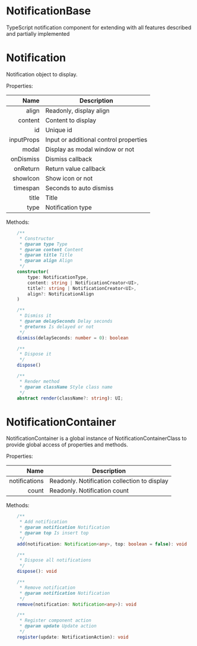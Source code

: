 # NotificationBase
TypeScript notification component for extending with all features described and partially implemented

# Notification
Notification object to display.

Properties:

|Name|Description|
|---:|---|
|align|Readonly, display align|
|content|Content to display|
|id|Unique id|
|inputProps|Input or additional control properties|
|modal|Display as modal window or not|
|onDismiss|Dismiss callback|
|onReturn|Return value callback|
|showIcon|Show icon or not|
|timespan|Seconds to auto dismiss|
|title|Title|
|type|Notification type|

Methods:

```ts
    /**
     * Constructor
     * @param type Type
     * @param content Content
     * @param title Title
     * @param align Align
     */
    constructor(
        type: NotificationType,
        content: string | NotificationCreator<UI>,
        title?: string | NotificationCreator<UI>,
        align?: NotificationAlign
    )

    /**
     * Dismiss it
     * @param delaySeconds Delay seconds
     * @returns Is delayed or not
     */
    dismiss(delaySeconds: number = 0): boolean

    /**
     * Dispose it
     */
    dispose()

    /**
     * Render method
     * @param className Style class name
     */
    abstract render(className?: string): UI;
```


# NotificationContainer
NotificationContainer is a global instance of NotificationContainerClass to provide global access of properties and methods.

Properties:

|Name|Description|
|---:|---|
|notifications|Readonly. Notification collection to display|
|count|Readonly. Notification count|

Methods:

```ts
    /**
     * Add notification
     * @param notification Notification
     * @param top Is insert top
     */
    add(notification: Notification<any>, top: boolean = false): void

    /**
     * Dispose all notifications
     */
    dispose(): void

    /**
     * Remove notification
     * @param notification Notification
     */
    remove(notification: Notification<any>): void

    /**
     * Register component action
     * @param update Update action
     */
    register(update: NotificationAction): void
```
